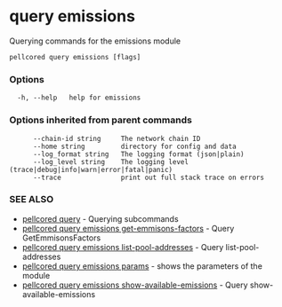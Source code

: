 # query emissions

Querying commands for the emissions module

```
pellcored query emissions [flags]
```

### Options

```
  -h, --help   help for emissions
```

### Options inherited from parent commands

```
      --chain-id string     The network chain ID
      --home string         directory for config and data 
      --log_format string   The logging format (json|plain) 
      --log_level string    The logging level (trace|debug|info|warn|error|fatal|panic) 
      --trace               print out full stack trace on errors
```

### SEE ALSO

* [pellcored query](pellcored_query.md)	 - Querying subcommands
* [pellcored query emissions get-emmisons-factors](pellcored_query_emissions_get-emmisons-factors.md)	 - Query GetEmmisonsFactors
* [pellcored query emissions list-pool-addresses](pellcored_query_emissions_list-pool-addresses.md)	 - Query list-pool-addresses
* [pellcored query emissions params](pellcored_query_emissions_params.md)	 - shows the parameters of the module
* [pellcored query emissions show-available-emissions](pellcored_query_emissions_show-available-emissions.md)	 - Query show-available-emissions

